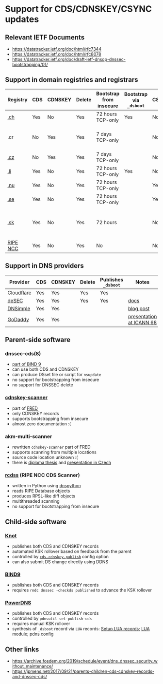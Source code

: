 Support for CDS/CDNSKEY/CSYNC updates
=====================================

Relevant IETF Documents
-----------------------

- https://datatracker.ietf.org/doc/html/rfc7344
- https://datatracker.ietf.org/doc/html/rfc8078
- https://datatracker.ietf.org/doc/draft-ietf-dnsop-dnssec-bootstrapping/01/

Support in domain registries and registrars
-------------------------------------------

|Registry|CDS|CDNSKEY|Delete|Bootstrap from insecure|Bootstrap via `_dsboot`|CSYNC|Notes|
|--------|---|-------|------|-----------------------|------------------------|--|-----|
|[.ch](https://www.nic.ch/security/cds/)|Yes|No|Yes|72 hours TCP-only|Yes|No|[guidelines](https://www.nic.ch/export/shared/.content/files/SWITCH_CDS_Manual_en.pdf)|
|.cr|No |Yes    |Yes   |7 days TCP-only||No|No documentation found; FRED is used|
|[.cz](https://www.nic.cz/page/383/faq/#faq45)|No |Yes    |Yes   |7 days TCP-only||No|[FRED is used](https://fred.nic.cz/documentation/html/Concepts/AKM.html)|
|[.li](https://www.nic.li/security/cds/)|Yes|No|Yes|72 hours TCP-only|Yes|No|[guidelines](https://www.nic.li/export/shared/.content/files/SWITCH_CDS_Manual_en.pdf)|
|[.nu](https://internetstiftelsen.se/domaner/domannamnsbranschen/teknik/automatiserad-dnssec/)|Yes|No|Yes|72 hours TCP-only||Yes|[Policy and Guidelines](https://internetstiftelsen.se/domaner/domannamnsbranschen/teknik/policy-and-guidelines-for-automated-dnssec-provisioning/)|
|[.se](https://internetstiftelsen.se/domaner/domannamnsbranschen/teknik/automatiserad-dnssec/)|Yes|No|Yes|72 hours TCP-only||Yes|[Policy and Guidelines](https://internetstiftelsen.se/domaner/domannamnsbranschen/teknik/policy-and-guidelines-for-automated-dnssec-provisioning/)|
|[.sk](https://sk-nic.sk/wp-content/uploads/2019/12/DNSSEC_CDS_EN.pdf)|Yes|No|Yes|72 hours||No|No clear information about using TCP for bootstrapping|
|[RIPE NCC](https://www.ripe.net/manage-ips-and-asns/db/support/configuring-reverse-dns#4--automated-update-of-dnssec-delegations)|Yes|No|Yes|No||No||

Support in DNS providers
------------------------

|Provider|CDS|CDNSKEY|Delete|Publishes `_dsboot`|Notes|
|--------|---|-------|------|----------------------------------|-----|
|[Cloudflare](https://blog.cloudflare.com/automatically-provision-and-maintain-dnssec/)|Yes|Yes|Yes|Yes||
|[deSEC](https://desec.io/)|Yes|Yes|Yes|Yes|[docs](https://desec.readthedocs.io/en/latest/dns/rrsets.html#dnskey-caveat)|
|[DNSimple](https://support.dnsimple.com/articles/dnssec/#cdscdnskey)|Yes|Yes|||[blog post](https://blog.dnsimple.com/2019/02/cds_cdnskey/)|
|[GoDaddy](https://uk.godaddy.com/help/enable-dnssec-in-my-premium-dns-account-6420)|Yes|Yes|||[presentation at ICANN 68](https://68.schedule.icann.org/meetings/EqJCzT5N6kcZhh2TT)|

Parent-side software
--------------------

### dnssec-cds(8)
 - [part of BIND 9](https://github.com/isc-projects/bind9/blob/main/bin/dnssec/dnssec-cds.rst)
 - can use both CDS and CDNSKEY
 - can produce DSset file or script for `nsupdate`
 - no support for bootstrapping from insecure
 - no support for DNSSEC delete

### [cdnskey-scanner](https://gitlab.nic.cz/fred/cdnskey-scanner)
 - part of [FRED](https://fred.nic.cz/documentation/html/Concepts/AKM.html)
 - only CDNSKEY records
 - supports bootstrapping from insecure
 - almost zero documentation :(

### akm-multi-scanner
 - rewritten `cdnskey-scanner` part of FRED
 - supports scanning from multiple locations
 - source code location unknown :(
 - there is [diploma thesis](https://dspace.cvut.cz/bitstream/handle/10467/87860/F8-DP-2020-Shchavleva-Marina-thesis.pdf?sequence=-1&isAllowed=y) and [presentation in Czech](https://www.nic.cz/files/nic/it_20/prezentace/Shchavleva.pdf)

### [rcdss](https://github.com/RIPE-NCC/rcdss) (RIPE NCC CDS Scanner)
 - written in Python using [dnspython](https://www.dnspython.org/)
 - reads RIPE Database objects
 - produces RPSL-like diff objects
 - multithreaded scanning
 - no support for bootstrapping from insecure

Child-side software
-------------------

### [Knot](https://www.knot-dns.cz/docs/3.0/singlehtml/index.html#automatic-ksk-management)
 - publishes both CDS and CDNSKEY records
 - automated KSK rollover based on feedback from the parent
 - controlled by [`cds-cdnskey-publish`](https://www.knot-dns.cz/docs/3.0/singlehtml/index.html#policy-cds-cdnskey-publish) config option
 - can also submit DS change directly using DDNS

### [BIND9](https://bind9.readthedocs.io/en/latest/dnssec-guide.html#the-cds-and-cdnskey-resource-records)
 - publishes both CDS and CDNSKEY records
 - requires `rndc dnssec -checkds published` to advance the KSK rollover

### [PowerDNS](https://docs.powerdns.com/authoritative/guides/kskrollcdnskey.html)
 - publishes both CDS and CDNSKEY records
 - controlled by `pdnsutil set-publish-cds`
 - requires manual KSK rollover
 - synthesis of `_dsboot` record via `LUA` records: [Setup LUA records](https://github.com/desec-io/desec-ns/blob/43973910b86211738bcd1bb14e414c36ac0b85e0/ns/signaling_domain_zone.sh); [LUA module](https://github.com/desec-io/desec-ns/blob/43973910b86211738bcd1bb14e414c36ac0b85e0/ns/lua/signaling.lua); [pdns config](https://github.com/desec-io/desec-ns/blob/43973910b86211738bcd1bb14e414c36ac0b85e0/ns/conf/pdns.conf.var)

Other links
-----------
 - https://archive.fosdem.org/2019/schedule/event/dns_dnssec_security_without_maintenance/
 - https://jpmens.net/2017/09/21/parents-children-cds-cdnskey-records-and-dnssec-cds/
